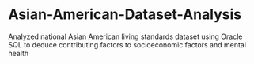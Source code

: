 # Asian-American-Dataset-Analysis
Analyzed national Asian American living standards dataset using Oracle SQL to deduce contributing factors to socioeconomic factors and mental health 
